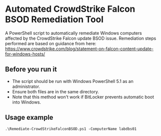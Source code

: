 # Automated CrowdStrike Falcon BSOD Remediation Tool
A PowerShell script to automatically remediate Windows computers affected by the CrowdStrike Falcon update BSOD issue.
Remediation steps performed are based on guidance from here: https://www.crowdstrike.com/blog/statement-on-falcon-content-update-for-windows-hosts/

## Before you run it
* The script should be run with Windows PowerShell 5.1 as an administrator.
* Ensure both files are in the same directory.
* Note that this method won't work if BitLocker prevents automatic boot into Windows.

## Usage example
`.\Remediate-CrowdStrikeFalconBSOD.ps1 -ComputerName labdbs01`
